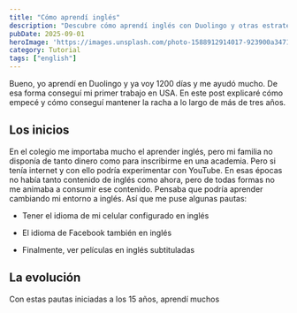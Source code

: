 ```yaml
---
title: "Cómo aprendí inglés"
description: "Descubre cómo aprendí inglés con Duolingo y otras estrategias, lo que me permitió conseguir mi primer trabajo en USA. Explico mi método y cómo mantuve la racha por más de tres años."
pubDate: 2025-09-01
heroImage: 'https://images.unsplash.com/photo-1588912914017-923900a34710?ixlib=rb-4.1.0&q=85&fm=jpg&crop=entropy&cs=srgb'
category: Tutorial
tags: ["english"]
---
```


Bueno, yo aprendí en Duolingo y ya voy 1200 días y me ayudó mucho. De esa forma conseguí mi primer trabajo en USA. En este post explicaré cómo empecé y cómo conseguí mantener la racha a lo largo de más de tres años. 

## Los inicios

En el colegio me importaba mucho el aprender inglés, pero mi familia no disponía de tanto dinero como para inscribirme en una academia. Pero si tenía internet y con ello podría experimentar con YouTube. En esas épocas no había tanto contenido de inglés como ahora, pero de todas formas no me animaba a consumir ese contenido. Pensaba que podría aprender cambiando mi entorno a inglés. Así que me puse algunas pautas: 

- Tener el idioma de mi celular configurado en inglés

- El idioma de Facebook también en inglés

- Finalmente, ver películas en inglés subtituladas

## La evolución

Con estas pautas iniciadas a los 15 años, aprendí muchos